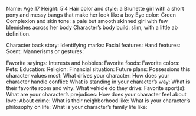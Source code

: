 Name:
Age:17
Height: 5'4
Hair color and style: a Brunette girl with a short pony and messy bangs that make her look like a boy
Eye color: Green
Complexion and skin tone: a pale but smooth skinned girl with few blemishes across her body
Character’s body build: slim, with a little ab definition. 

Character back story:
Identifying marks:
Facial features:
Hand features:
Scent:
Mannerisms or gestures: 


Favorite sayings:
Interests and hobbies:
Favorite foods:
Favorite colors:
Pets:
Education:
Religion:
Financial situation:
Future plans:
Possessions this character values most:
What drives your character:
How does your character handle conflict:
What is standing in your character’s way:
What is their favorite room and why:
What vehicle do they drive:
Favorite sport(s):
What are your character’s prejudices:
How does your character feel about love:
About crime:
What is their neighborhood like:
What is your character’s philosophy on life:
What is your character’s family life like: